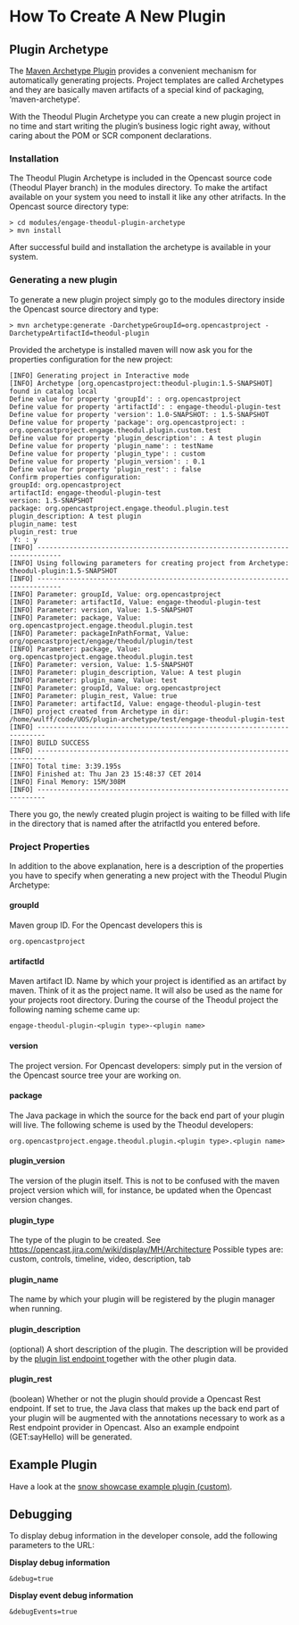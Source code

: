 # How To Create A New Plugin

## Plugin Archetype

The [Maven Archetype Plugin](http://maven.apache.org/archetype/maven-archetype-plugin/) provides a convenient mechanism
for automatically generating projects. Project templates are called Archetypes and they are basically maven artifacts of
a special kind of packaging, ‘maven-archetype’.

With the Theodul Plugin Archetype you can create a new plugin project in no time and start writing the plugin’s business
logic right away, without caring about the POM or SCR component declarations.

### Installation

The Theodul Plugin Archetype is included in the Opencast source code (Theodul Player branch) in the modules directory.
To make the artifact available on your system you need to install it like any other atrifacts. In the Opencast source
directory type:

    > cd modules/engage-theodul-plugin-archetype
    > mvn install

After successful build and installation the archetype is available in your system.

### Generating a new plugin

To generate a new plugin project simply go to the modules directory inside the Opencast source directory and type:

    > mvn archetype:generate -DarchetypeGroupId=org.opencastproject -DarchetypeArtifactId=theodul-plugin

Provided the archetype is installed maven will now ask you for the properties configuration for the new project:

    [INFO] Generating project in Interactive mode
    [INFO] Archetype [org.opencastproject:theodul-plugin:1.5-SNAPSHOT] found in catalog local
    Define value for property 'groupId': : org.opencastproject
    Define value for property 'artifactId': : engage-theodul-plugin-test
    Define value for property 'version': 1.0-SNAPSHOT: : 1.5-SNAPSHOT
    Define value for property 'package': org.opencastproject: : org.opencastproject.engage.theodul.plugin.custom.test
    Define value for property 'plugin_description': : A test plugin
    Define value for property 'plugin_name': : testName 
    Define value for property 'plugin_type': : custom
    Define value for property 'plugin_version': : 0.1
    Define value for property 'plugin_rest': : false
    Confirm properties configuration:
    groupId: org.opencastproject
    artifactId: engage-theodul-plugin-test
    version: 1.5-SNAPSHOT
    package: org.opencastproject.engage.theodul.plugin.test
    plugin_description: A test plugin
    plugin_name: test
    plugin_rest: true
     Y: : y
    [INFO] ----------------------------------------------------------------------------
    [INFO] Using following parameters for creating project from Archetype: theodul-plugin:1.5-SNAPSHOT
    [INFO] ----------------------------------------------------------------------------
    [INFO] Parameter: groupId, Value: org.opencastproject
    [INFO] Parameter: artifactId, Value: engage-theodul-plugin-test
    [INFO] Parameter: version, Value: 1.5-SNAPSHOT
    [INFO] Parameter: package, Value: org.opencastproject.engage.theodul.plugin.test
    [INFO] Parameter: packageInPathFormat, Value: org/opencastproject/engage/theodul/plugin/test
    [INFO] Parameter: package, Value: org.opencastproject.engage.theodul.plugin.test
    [INFO] Parameter: version, Value: 1.5-SNAPSHOT
    [INFO] Parameter: plugin_description, Value: A test plugin
    [INFO] Parameter: plugin_name, Value: test
    [INFO] Parameter: groupId, Value: org.opencastproject
    [INFO] Parameter: plugin_rest, Value: true
    [INFO] Parameter: artifactId, Value: engage-theodul-plugin-test
    [INFO] project created from Archetype in dir: /home/wulff/code/UOS/plugin-archetype/test/engage-theodul-plugin-test
    [INFO] ------------------------------------------------------------------------
    [INFO] BUILD SUCCESS
    [INFO] ------------------------------------------------------------------------
    [INFO] Total time: 3:39.195s
    [INFO] Finished at: Thu Jan 23 15:48:37 CET 2014
    [INFO] Final Memory: 15M/308M
    [INFO] ------------------------------------------------------------------------

There you go, the newly created plugin project is waiting to be filled with life in the directory that is named after
the atrifactId you entered before.

### Project Properties

In addition to the above explanation, here is a description of the properties you have to specify when generating a new
project with the Theodul Plugin Archetype:

#### groupId

Maven group ID. For the Opencast developers this is

    org.opencastproject

#### artifactId

Maven artifact ID. Name by which your project is identified as an artifact by maven. Think of it as the project name. It
will also be used as the name for your projects root directory. During the course of the Theodul project the following
naming scheme came up:

    engage-theodul-plugin-<plugin type>-<plugin name>

#### version

The project version. For Opencast developers: simply put in the version of the Opencast source tree your are working
on.

#### package

The Java package in which the source for the back end part of your plugin will live. The following scheme is used by the
Theodul developers:

    org.opencastproject.engage.theodul.plugin.<plugin type>.<plugin name>

#### plugin_version

The version of the plugin itself. This is not to be confused with the maven project version which will, for instance, be
updated when the Opencast version changes.

#### plugin_type

The type of the plugin to be created. See https://opencast.jira.com/wiki/display/MH/Architecture
Possible types are: custom, controls, timeline, video, description, tab

#### plugin_name

The name by which your plugin will be registered by the plugin manager when running.

#### plugin_description

(optional) A short description of the plugin. The description will be provided by the [plugin list endpoint
](https://engagedevcamp.wordpress.com/2013/04/15/plugin-infrastructure/) together with the other plugin data.

#### plugin_rest

(boolean) Whether or not the plugin should provide a Opencast Rest endpoint. If set to true, the Java class that makes
up the back end part of your plugin will be augmented with the annotations necessary to work as a Rest endpoint provider
in Opencast. Also an example endpoint (GET:sayHello) will be generated.


## Example Plugin
Have a look at the [snow showcase example plugin (custom)](https://bitbucket.org/CallToPower/theodul-snowshowcase-plugin).

## Debugging
To display debug information in the developer console, add the following parameters to the URL:

**Display debug information**

    &debug=true

**Display event debug information**

    &debugEvents=true

